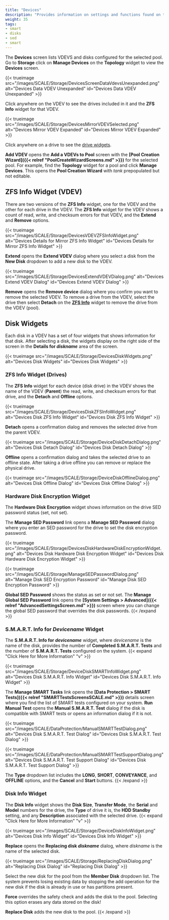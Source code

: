 ```yaml
---
title: "Devices"
description: "Provides information on settings and functions found on the Devices screens and widget."
weight: 35
tags:
- smart
- disks
- sed
- smart
---
```


The **Devices** screen lists VDEVS and disks configured for the selected pool. Go to **Storage** click on **Manage Devices** on the **Topology** widget  to view the **Devices** screen. 

{{< trueimage src="/images/SCALE/Storage/DevicesScreenDataVdevsUnexpanded.png" alt="Devices Data VDEV Unexpanded" id="Devices Data VDEV Unexpanded" >}}

Click anywhere on the VDEV to see the drives included in it and the **ZFS Info** widget for that VDEV.

{{< trueimage src="/images/SCALE/Storage/DevicesMirrorVDEVSelected.png" alt="Devices Mirror VDEV Expanded" id="Devices Mirror VDEV Expanded" >}}

Click anywhere on a drive to see the [drive widgets](#disk-widgets).

**Add VDEV** opens the **Add a VDEVs to Pool** screen with the **[Pool Creation Wizard]({{< relref "PoolCreateWizardScreens.md" >}})** for the selected pool.
For example, find the **Topology** widget for a pool and click **Manage Devices**.
This opens the **Pool Creation Wizard** with *tank* prepopulated but not editable.

## ZFS Info Widget (VDEV)
There are two versions of the **ZFS Info** widget, one for the VDEV and the other for each drive in the VDEV. 
The **ZFS Info** widget for the VDEV shows a count of read, write, and checksum errors for that VDEV, and the **Extend** and **Remove** options. 

{{< trueimage src="/images/SCALE/Storage/DevicesVDEVZFSInfoWidget.png" alt="Devices Details for Mirror ZFS Info Widget" id="Devices Details for Mirror ZFS Info Widget" >}}

**Extend** opens the **Extend VDEV** dialog where you select a disk from the **New Disk** dropdown to add a new disk to the VDEV.

{{< trueimage src="/images/SCALE/Storage/DevicesExtendVDEVDialog.png" alt="Devices Extend VDEV Dialog" id="Devices Extend VDEV Dialog" >}}

**Remove** opens the **Remove device** dialog where you confirm you want to remove the selected VDEV. 
To remove a drive from the VDEV, select the drive then select **Detach** on the **[ZFS Info](#zfs-info-widget-drives)** widget to remove the drive from the VDEV (pool).

## Disk Widgets
Each disk in a VDEV has a set of four widgets that shows information for that disk. 
After selecting a disk, the widgets display on the right side of the screen in the **Details for *diskname*** area of the screen.

{{< trueimage src="/images/SCALE/Storage/DevicesDiskWidgets.png" alt="Devices Disk Widgets" id="Devices Disk Widgets" >}}

### ZFS Info Widget (Drives)
The **ZFS Info** widget for each device (disk drive) in the VDEV shows the name of the VDEV (**Parent**) the read, write, and checksum errors for that drive, and the **Detach** and **Offline** options.

{{< trueimage src="/images/SCALE/Storage/DevicesDiskZFSInfoWidget.png" alt="Devices Disk ZFS Info Widget" id="Devices Disk ZFS Info Widget" >}}

**Detach** opens a confirmation dialog and removes the selected drive from the parent VDEV.

{{< trueimage src="/images/SCALE/Storage/DeviceDiskDetachDialog.png" alt="Devices Disk Detach Dialog" id="Devices Disk Detach Dialog" >}}

**Offline** opens a confirmation dialog and takes the selected drive to an offline state.
After taking a drive offline you can remove or replace the physical drive.

{{< trueimage src="/images/SCALE/Storage/DeviceDiskOfflineDialog.png" alt="Devices Disk Offline Dialog" id="Devices Disk Offline Dialog" >}}

### Hardware Disk Encryption Widget
The **Hardware Disk Encryption** widget shows information on the drive SED password status (set, not set). 

The **Manage SED Password** link opens a **Manage SED Password** dialog where you enter an SED password for the drive to set the disk encryption password.

{{< trueimage src="/images/SCALE/Storage/DevicesDiskHardwareDiskEncryptionWidget.png" alt="Devices Disk Hardware Disk Encryption Widget" id="Devices Disk Hardware Disk Encryption Widget" >}}

{{< trueimage src="/images/SCALE/Storage/ManageSEDPasswordDialog.png" alt="Manage Disk SED Encryption Password" id="Manage Disk SED Encryption Password" >}}

**Global SED Password** shows the status as set or not set.
The **Manage Global SED Password** link opens the **[System Settings > Advanced]({{< relref "AdvancedSettingsScreen.md" >}})** screen where you can change the global SED password that overrides the disk passwords.
{{< /expand >}}

### S.M.A.R.T. Info for *Devicename* Widget
The **S.M.A.R.T. Info for *devicename*** widget, where *devicename* is the name of the disk, provides the number of **Completed S.M.A.R.T. Tests** and the number of **S.M.A.R.T. Tests** configured on the system. 
{{< expand "Click Here for More Information" "v" >}}

{{< trueimage src="/images/SCALE/Storage/DeviceDiskSMARTInfoWidget.png" alt="Devices Disk S.M.A.R.T. Info Widget" id="Devices Disk S.M.A.R.T. Info Widget" >}}

The **Manage SMART Tasks** link opens the **[Data Protection > SMART Tests]({{< relref "SMARTTestsScreensSCALE.md" >}})** details screen where you find the list of SMART tests configured on your system. 
**Run Manual Test** opens the **Manual S.M.A.R.T. Test** dialog if the disk is compatible with SMART tests or opens an information dialog if it is not. 

{{< trueimage src="/images/SCALE/DataProtection/ManualSMARTTestDialog.png" alt="Devices Disk S.M.A.R.T. Test Dialog" id="Devices Disk S.M.A.R.T. Test Dialog" >}}

{{< trueimage src="/images/SCALE/DataProtection/ManualSMARTTestSupportDialog.png" alt="Devices Disk S.M.A.R.T. Test Support Dialog" id="Devices Disk S.M.A.R.T. Test Support Dialog" >}}

The **Type** dropdown list includes the **LONG**, **SHORT**, **CONVEYANCE**, and **OFFLINE** options, and the **Cancel** and **Start** buttons.
{{< /expand >}}

### Disk Info Widget
The **Disk Info** widget shows the **Disk Size**, **Transfer Mode**, the **Serial** and **Model** numbers for the drive, the **Type** of drive it is, the **HDD Standby** setting, and any **Description** associated with the selected drive.
{{< expand "Click Here for More Information" "v" >}}

{{< trueimage src="/images/SCALE/Storage/DeviceDiskInfoWidget.png" alt="Devices Disk Info Widget" id="Devices Disk Info Widget" >}}

**Replace** opens the **Replacing disk *diskname*** dialog, where *diskname* is the name of the selected disk.

{{< trueimage src="/images/SCALE/Storage/ReplacingDiskDialog.png" alt="Replacing Disk Dialog" id="Replacing Disk Dialog" >}}

Select the new disk for the pool from the **Member Disk** dropdown list. 
The system prevents losing existing data by stopping the add operation for the new disk if the disk is already in use or has partitions present.

**Force** overrides the safety check and adds the disk to the pool. Selecting this option erases any data stored on the disk!

**Replace Disk** adds the new disk to the pool.
{{< /expand >}}
